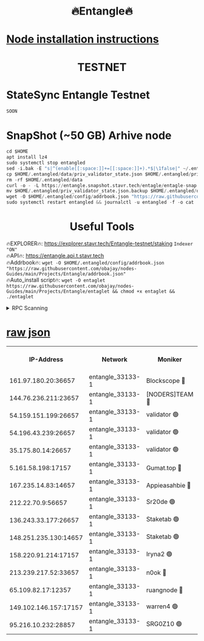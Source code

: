 <h1 align="center"> 🔥Entangle🔥</h1>

[Node installation instructions](https://github.com/obajay/nodes-Guides/tree/main/Projects/Entangle)
=

<h1 align="center"> TESTNET</h1>

# StateSync Entangle Testnet
```python
SOON
```
# SnapShot (~50 GB) Arhive node
```python
cd $HOME
apt install lz4
sudo systemctl stop entangled
sed -i.bak -E "s|^(enable[[:space:]]+=[[:space:]]+).*$|\1false|" ~/.entangled/config/config.toml
cp $HOME/.entangled/data/priv_validator_state.json $HOME/.entangled/priv_validator_state.json.backup
rm -rf $HOME/.entangled/data
curl -o - -L https://entangle.snapshot.stavr.tech/entagle/entagle-snap.tar.lz4 | lz4 -c -d - | tar -x -C $HOME/.entangled --strip-components 2
mv $HOME/.entangled/priv_validator_state.json.backup $HOME/.entangled/data/priv_validator_state.json
wget -O $HOME/.entangled/config/addrbook.json "https://raw.githubusercontent.com/obajay/nodes-Guides/main/Projects/Entangle/addrbook.json"
sudo systemctl restart entangled && journalctl -u entangled -f -o cat
```
 <h1 align="center"> Useful Tools</h1>
 
🔥EXPLORER🔥: https://explorer.stavr.tech/Entangle-testnet/staking        `Indexer "ON"` \
🔥API🔥:      https://entangle.api.t.stavr.tech \
🔥Addrbook🔥: ```wget -O $HOME/.entangled/config/addrbook.json "https://raw.githubusercontent.com/obajay/nodes-Guides/main/Projects/Entangle/addrbook.json"``` \
🔥Auto_install script🔥:  `wget -O entaglet https://raw.githubusercontent.com/obajay/nodes-Guides/main/Projects/Entangle/entaglet && chmod +x entaglet && ./entaglet`


<details>
<summary>RPC Scanning</summary>

<h2 align="center"> We scan nodes in real time every 4 hours. And we provide the final result of RPC endpoints.
We cannot influence the operation of these nodes in any way. </h2>


```python
If Voting Power is higher than 0 --> then the Node is a validator of the network and may be subject to attack and be a potential threat to the chain.
```
```python
We marked such validators with a red symbol
```

</details>

[raw json](https://rpc-check.entangt.stavr.tech/entangt/rpc-entangt-result.json)
=


<table><tr><th>IP-Address</th><th>Network</th><th>Moniker</th><th>Latest Block Height</th><th>Earliest Block Height</th><th>Catching Up</th><th>Voting Power</th><th>Scan Time</th></tr><tr><td>161.97.180.20:36657</td><td>entangle_33133-1</td><td>Blockscope 🔴</td><td>856563</td><td>1</td><td>False</td><td>91742435553176</td><td>2023-11-30T12:13:42.304699970UTC</td></tr><tr><td>144.76.236.211:23657</td><td>entangle_33133-1</td><td>[NODERS]TEAM 🔴</td><td>856565</td><td>1</td><td>False</td><td>47049700500000000</td><td>2023-11-30T12:13:53.498638939UTC</td></tr><tr><td>54.159.151.199:26657</td><td>entangle_33133-1</td><td>validator 🟢</td><td>856566</td><td>1</td><td>False</td><td>0</td><td>2023-11-30T12:14:00.846585739UTC</td></tr><tr><td>54.196.43.239:26657</td><td>entangle_33133-1</td><td>validator 🟢</td><td>856566</td><td>1</td><td>False</td><td>0</td><td>2023-11-30T12:14:01.450968246UTC</td></tr><tr><td>35.175.80.14:26657</td><td>entangle_33133-1</td><td>validator 🟢</td><td>856568</td><td>1</td><td>False</td><td>0</td><td>2023-11-30T12:14:04.797473050UTC</td></tr><tr><td>5.161.58.198:17157</td><td>entangle_33133-1</td><td>Gumat.top 🔴</td><td>856568</td><td>522001</td><td>False</td><td>53950170540782</td><td>2023-11-30T12:14:05.422066337UTC</td></tr><tr><td>167.235.14.83:14657</td><td>entangle_33133-1</td><td>Appieasahbie 🔴</td><td>856567</td><td>531401</td><td>False</td><td>44568809900999996</td><td>2023-11-30T12:14:04.154642703UTC</td></tr><tr><td>212.22.70.9:56657</td><td>entangle_33133-1</td><td>Sr20de 🟢</td><td>856563</td><td>620601</td><td>False</td><td>0</td><td>2023-11-30T12:13:41.733755947UTC</td></tr><tr><td>136.243.33.177:26657</td><td>entangle_33133-1</td><td>Staketab 🟢</td><td>856565</td><td>660001</td><td>False</td><td>0</td><td>2023-11-30T12:13:55.911113224UTC</td></tr><tr><td>148.251.235.130:14657</td><td>entangle_33133-1</td><td>Staketab 🟢</td><td>856563</td><td>660801</td><td>False</td><td>0</td><td>2023-11-30T12:13:42.013343616UTC</td></tr><tr><td>158.220.91.214:17157</td><td>entangle_33133-1</td><td>Iryna2 🟢</td><td>856566</td><td>704001</td><td>False</td><td>0</td><td>2023-11-30T12:14:01.796117914UTC</td></tr><tr><td>213.239.217.52:33657</td><td>entangle_33133-1</td><td>n0ok 🔴</td><td>856566</td><td>756566</td><td>False</td><td>46574292273662988</td><td>2023-11-30T12:14:00.196004678UTC</td></tr><tr><td>65.109.82.17:12357</td><td>entangle_33133-1</td><td>ruangnode 🔴</td><td>856563</td><td>806001</td><td>False</td><td>114571482790726</td><td>2023-11-30T12:13:42.670207573UTC</td></tr><tr><td>149.102.146.157:17157</td><td>entangle_33133-1</td><td>warren4 🟢</td><td>856565</td><td>822001</td><td>False</td><td>0</td><td>2023-11-30T12:13:53.259342130UTC</td></tr><tr><td>95.216.10.232:28857</td><td>entangle_33133-1</td><td>SRG0Z10 🟢</td><td>856563</td><td>842001</td><td>False</td><td>0</td><td>2023-11-30T12:13:41.234771778UTC</td></tr></table>

